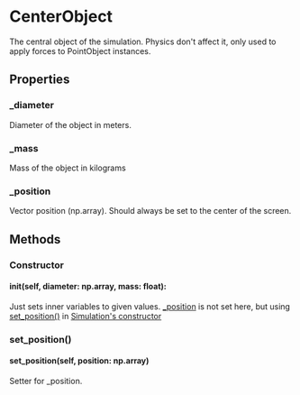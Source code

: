 # CenterObject
The central object of the simulation. Physics don't affect it, only used to apply forces to PointObject instances.


## Properties
### _diameter
Diameter of the object in meters.

### _mass
Mass of the object in kilograms

### _position
Vector position (np.array). Should always be set to the center of the screen.


## Methods
### Constructor
#### __init__(self, diameter: np.array, mass: float):
Just sets inner variables to given values. [_position](#_position) is not set here, but using [set_position()](#set_position) in [Simulation's constructor](./simulation.md#constructor)

### set_position()
#### set_position(self, position: np.array)
Setter for _position.